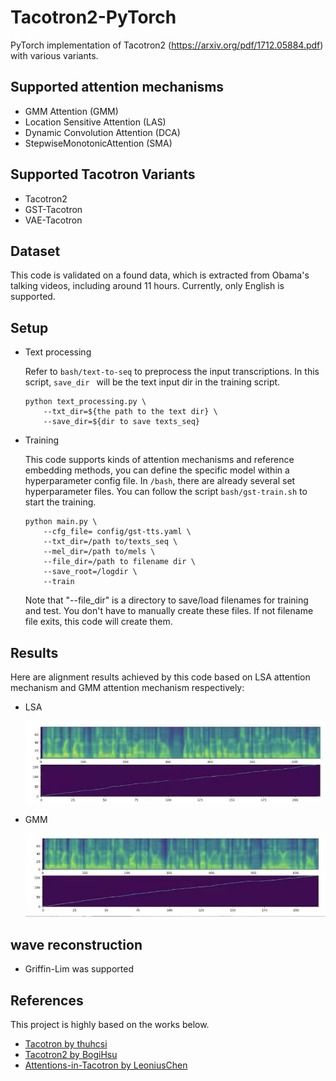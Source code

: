 # Tacotron2-PyTorch

PyTorch implementation of Tacotron2 (https://arxiv.org/pdf/1712.05884.pdf) with various variants.

## Supported attention mechanisms

* GMM Attention (GMM)
* Location Sensitive Attention (LAS)
* Dynamic Convolution Attention (DCA)
* StepwiseMonotonicAttention (SMA)

## Supported Tacotron Variants

* Tacotron2
* GST-Tacotron 
* VAE-Tacotron 

## Dataset

This code is validated on a found data, which is extracted from Obama's talking videos, including around 11 hours. Currently, only English is supported.

## Setup

* Text processing

    Refer to ```bash/text-to-seq``` to preprocess the input transcriptions. In this script, ```save_dir ``` will be the text input dir in the training script. 
    ```
    python text_processing.py \
        --txt_dir=${the path to the text dir} \
        --save_dir=${dir to save texts_seq}
    ``` 
* Training

    This code supports kinds of attention mechanisms  and reference embedding methods, you can define the specific model within a hyperparameter config file. In ```/bash```, there are already several set hyperparameter files.  You can follow the script ```bash/gst-train.sh``` to start the training.
    ```
    python main.py \
        --cfg_file= config/gst-tts.yaml \
        --txt_dir=/path to/texts_seq \
        --mel_dir=/path to/mels \
        --file_dir=/path to filename dir \
        --save_root=/logdir \
        --train 
    ```
    Note that "--file_dir" is a directory to save/load filenames for training and test. You don't have to manually create these files. If not filename file exits, this code will create them.  

## Results

Here are alignment results achieved by this code based on LSA attention mechanism  and GMM attention mechanism respectively:

* LSA
    
    ![lsa](/pic/lsa.jpg)

* GMM
    
    ![gmm](/pic/gmm.jpg)

## wave reconstruction

* Griffin-Lim was supported

## References
This project is highly based on the works below.
- [Tacotron by thuhcsi](https://github.com/thuhcsi/tacotron)
- [Tacotron2 by BogiHsu](https://github.com/BogiHsu/Tacotron2-PyTorch)
- [Attentions-in-Tacotron by LeoniusChen](https://github.com/LeoniusChen/Attentions-in-Tacotron)

